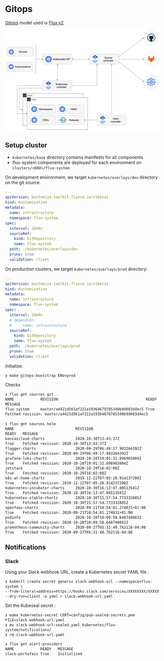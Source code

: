 # Gitops

[Gitops](https://www.weave.works/technologies/gitops/) model used is [Flux v2](https://toolkit.fluxcd.io/)

![overview](../img/gitops-toolkit.png)

## Setup cluster

* `kubernetes/base` directory contains manifests for all components
* flux-system components are deployed for each environment on
  `clusters/<ENV>/flux-system`

On development environment, we target `kubernetes/overlays/dev` directory on
the git source:

```yaml
---
apiVersion: kustomize.toolkit.fluxcd.io/v1beta1
kind: Kustomization
metadata:
  name: infrastructure
  namespace: flux-system
spec:
  interval: 10m0s
  sourceRef:
    kind: GitRepository
    name: flux-system
  path: ./kubernetes/overlays/dev
  prune: true
  validation: client
```

On production clusters, we target `kubernetes/overlays/prod` directory:

```yaml
---
apiVersion: kustomize.toolkit.fluxcd.io/v1beta1
kind: Kustomization
metadata:
  name: infrastructure
  namespace: flux-system
spec:
  interval: 10m0s
  # dependsOn:
  #   - name: infrastructure
  sourceRef:
    kind: GitRepository
    name: flux-system
  path: ./kubernetes/overlays/prod
  prune: true
  validation: client
```

Initialize:

```shell
❯ make gitops-bootstrap ENV=prod
```

Checks

```shell
❯ flux get sources git
NAME         	REVISION                                       	READY	MESSAGE
flux-system  	master/a4421d561af222a19364679705340b9d083d4ec5	True 	Fetched revision: master/a4421d561af222a19364679705340b9d083d4ec5

❯ flux get sources helm
NAME                            REVISION                                READY   MESSAGE
banzaicloud-charts              2020-10-30T13:43:37Z                    True    Fetched revision: 2020-10-30T13:43:37Z
flagger-charts                  2020-09-29T06:49:17.983264392Z          True    Fetched revision: 2020-09-29T06:49:17.983264392Z
grafana-loki-charts             2020-10-28T19:01:32.896983804Z          True    Fetched revision: 2020-10-28T19:01:32.896983804Z
jetstack                        2020-10-29T16:02:08Z                    True    Fetched revision: 2020-10-29T16:02:08Z
k8s-at-home-charts              2019-12-22T07:05:20.914237208Z          True    Fetched revision: 2019-12-22T07:05:20.914237208Z
kubernetes-incubator-charts     2020-10-30T16:13:47.08513541Z           True    Fetched revision: 2020-10-30T16:13:47.08513541Z
kubernetes-stable-charts        2020-10-30T15:57:54.773332885Z          True    Fetched revision: 2020-10-30T15:57:54.773332885Z
openfaas-charts                 2020-09-21T10:54:01.274831+01:00        True    Fetched revision: 2020-09-21T10:54:01.274831+01:00
podinfo                         2020-10-28T10:09:58.648748663Z          True    Fetched revision: 2020-10-28T10:09:58.648748663Z
prometheus-community-charts     2020-09-27T05:31:40.762116-04:00        True    Fetched revision: 2020-09-27T05:31:40.762116-04:00
```

## Notifications

### Slack

Using your Slack webhook URL, create a Kubernetes secret YAML file :

```shell
❯ kubectl create secret generic slack-webhook-url --namespace=flux-system \
--from-literal=address=https://hooks.slack.com/services/XXXXXXXX/XXXXX --dry-run=client -o yaml > slack-webhook-url.yaml
```

Set the Kubeseal secret :

```shell
❯ make kubernetes-secret CERT=config/pub-sealed-secrets.pem FILE=slack-webhook-url.yaml
❯ mv slack-webhook-url-sealed.yaml kubernetes/flux-system/notifications/
❯ rm slack-webhook-url.yaml
```

```shell
❯ flux get alert-providers
NAME            READY   MESSAGE
slack-portefaix True    Initialized
```

